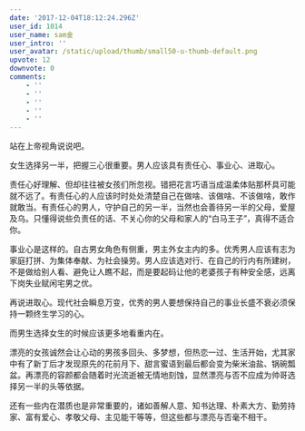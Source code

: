```yaml
---
date: '2017-12-04T18:12:24.296Z'
user_id: 1014
user_name: sam金
user_intro: ''
user_avatar: /static/upload/thumb/small50-u-thumb-default.png
upvote: 12
downvote: 0
comments:
    - ''
    - ''
    - ''
    - ''
    - ''
---
```


站在上帝视角说说吧。

  

女生选择另一半，把握三心很重要。男人应该具有责任心、事业心、进取心。

责任心好理解、但却往往被女孩们所忽视。错把花言巧语当成温柔体贴那杯具可能就不远了。有责任心的人应该时时处处清楚自己在做啥、该做啥、不该做啥，敢作就敢当。有责任心的男人，守护自己的另一半，当然也会善待另一半的父母，爱屋及乌。只懂得说些负责任的话、不关心你的父母和家人的“白马王子”，真得不适合你。

事业心是这样的。自古男女角色有侧重，男主外女主内的多。优秀男人应该有志为家庭打拼、为集体奉献、为社会操劳。男人应该选对行、在自己的行内有所建树，不是做给别人看、避免让人瞧不起，而是要起码让他的老婆孩子有种安全感，远离下岗失业赋闲宅男之优。

再说进取心。现代社会瞬息万变，优秀的男人要想保持自己的事业长盛不衰必须保持一颗终生学习的心。

  

而男生选择女生的时候应该更多地看重内在。

漂亮的女孩诚然会让心动的男孩多回头、多梦想，但热恋一过、生活开始，尤其家中有了新丁后才发现原先的花前月下、甜言蜜语到最后都会变为柴米油盐、锅碗瓢盆。再漂亮的容颜都会随着时光流逝被无情地刻蚀，显然漂亮与否不应成为帅哥选择另一半的头等依据。

还有一些内在潜质也是非常重要的，诸如善解人意、知书达理、朴素大方、勤劳持家、富有爱心、孝敬父母、主见能干等等，但这些都与漂亮与否毫不相干。
